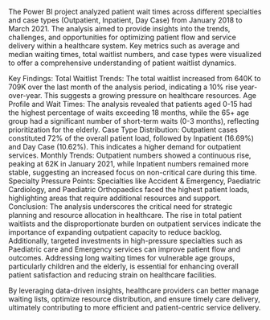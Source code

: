 The Power BI project analyzed patient wait times across different specialties and case types (Outpatient, Inpatient, Day Case) from January 2018 to March 2021. The analysis aimed to provide insights into the trends, challenges, and opportunities for optimizing patient flow and service delivery within a healthcare system. Key metrics such as average and median waiting times, total waitlist numbers, and case types were visualized to offer a comprehensive understanding of patient waitlist dynamics.

Key Findings:
Total Waitlist Trends: The total waitlist increased from 640K to 709K over the last month of the analysis period, indicating a 10% rise year-over-year. This suggests a growing pressure on healthcare resources.
Age Profile and Wait Times: The analysis revealed that patients aged 0-15 had the highest percentage of waits exceeding 18 months, while the 65+ age group had a significant number of short-term waits (0-3 months), reflecting prioritization for the elderly.
Case Type Distribution: Outpatient cases constituted 72% of the overall patient load, followed by Inpatient (16.69%) and Day Case (10.62%). This indicates a higher demand for outpatient services.
Monthly Trends: Outpatient numbers showed a continuous rise, peaking at 62K in January 2021, while Inpatient numbers remained more stable, suggesting an increased focus on non-critical care during this time.
Specialty Pressure Points: Specialties like Accident & Emergency, Paediatric Cardiology, and Paediatric Orthopaedics faced the highest patient loads, highlighting areas that require additional resources and support.
Conclusion:
The analysis underscores the critical need for strategic planning and resource allocation in healthcare. The rise in total patient waitlists and the disproportionate burden on outpatient services indicate the importance of expanding outpatient capacity to reduce backlog. Additionally, targeted investments in high-pressure specialties such as Paediatric care and Emergency services can improve patient flow and outcomes. Addressing long waiting times for vulnerable age groups, particularly children and the elderly, is essential for enhancing overall patient satisfaction and reducing strain on healthcare facilities.

By leveraging data-driven insights, healthcare providers can better manage waiting lists, optimize resource distribution, and ensure timely care delivery, ultimately contributing to more efficient and patient-centric service delivery.
